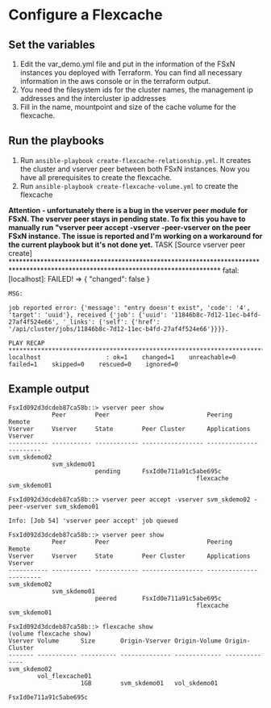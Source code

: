 
# Configure a Flexcache

## Set the variables
1. Edit the var_demo.yml file and put in the information of the FSxN instances you deployed with Terraform. You can find all necessary information in the aws console or in the terraform output.
2. You need the filesystem ids for the cluster names, the management ip addresses and the intercluster ip addresses
3. Fill in the name, mountpoint and size of the cache volume for the flexcache.

## Run the playbooks
1. Run `ansible-playbook create-flexcache-relationship.yml`. It creates the cluster and vserver peer between both FSxN instances. Now you have all prerequisites to create the flexcache.
2. Run `ansible-playbook create-flexcache-volume.yml` to create the flexcache

**Attention - unfortunately there is a bug in the vserver peer module for FSxN. The vserver peer stays in pending state. To fix this you have to manually run "vserver peer accept -vserver <vserver> -peer-vserver <peer-vserver> on the peer FSxN instance. The issue is reported and I'm working on a workaround for the current playbook but it's not done yet.**
    TASK [Source vserver peer create] ***********************************************************************************************************************************
    fatal: [localhost]: FAILED! => {
        "changed": false
    }

    MSG:

    job reported error: {'message': "entry doesn't exist", 'code': '4', 'target': 'uuid'}, received {'job': {'uuid': '11846b8c-7d12-11ec-b4fd-27af4f524e66', '_links': {'self': {'href': '/api/cluster/jobs/11846b8c-7d12-11ec-b4fd-27af4f524e66'}}}}.

    PLAY RECAP **********************************************************************************************************************************************************
    localhost                  : ok=1    changed=1    unreachable=0    failed=1    skipped=0    rescued=0    ignored=0   


## Example output
    FsxId092d3dcdeb87ca58b::> vserver peer show
                Peer        Peer                           Peering        Remote
    Vserver     Vserver     State        Peer Cluster      Applications   Vserver
    ----------- ----------- ------------ ----------------- -------------- ---------
    svm_skdemo02 
                svm_skdemo01 
                            pending      FsxId0e711a91c5abe695c 
                                                        flexcache      svm_skdemo01

    FsxId092d3dcdeb87ca58b::> vserver peer accept -vserver svm_skdemo02 -peer-vserver svm_skdemo01 

    Info: [Job 54] 'vserver peer accept' job queued 

    FsxId092d3dcdeb87ca58b::> vserver peer show
                Peer        Peer                           Peering        Remote
    Vserver     Vserver     State        Peer Cluster      Applications   Vserver
    ----------- ----------- ------------ ----------------- -------------- ---------
    svm_skdemo02 
                svm_skdemo01 
                            peered       FsxId0e711a91c5abe695c 
                                                        flexcache      svm_skdemo01

    FsxId092d3dcdeb87ca58b::> flexcache show
    (volume flexcache show)
    Vserver Volume      Size       Origin-Vserver Origin-Volume Origin-Cluster
    ------- ----------- ---------- -------------- ------------- --------------
    svm_skdemo02 
            vol_flexcache01 
                        1GB        svm_skdemo01   vol_skdemo01  
                                                        FsxId0e711a91c5abe695c

